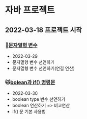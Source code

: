 # 자바 프로젝트
## 2022-03-18 프로젝트 시작

### :hamster:[문자열형 변수](https://github.com/itkezi/Biz_Javawork_2022_505/tree/master/Java_10_Varriable_05)
* 2022-03-29
* 문자열형 변수 선언하기
* 문자열형 변수 선언하기(연결 연산)

### :cat:[bolean과 if() 명령문](https://github.com/itkezi/Biz_Javawork_2022_505/tree/master/Java_10_Varriable_06)
* 2022-03-30
* boolean type 변수 선언하기
* boolean 연산하기 => 비교연산
* if() 문 기본 사용법
